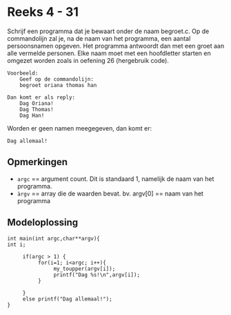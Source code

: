 # Reeks 4 - 31
Schrijf een programma dat je bewaart onder de naam begroet.c. Op de commandolijn zal je, na de naam van het programma,
een aantal persoonsnamen opgeven. Het programma antwoordt dan met een groet aan alle vermelde personen. Elke naam moet
met een hoofdletter starten en omgezet worden zoals in oefening 26 (hergebruik code).

    Voorbeeld:
        Geef op de commandolijn:
        begroet oriana thomas han

    Dan komt er als reply:
        Dag Oriana!
        Dag Thomas!
        Dag Han!

Worden er geen namen meegegeven, dan komt er:

    Dag allemaal!

## Opmerkingen
- ```argc``` == argument count. Dit is standaard 1, namelijk de naam van het programma.
- ```àrgv``` == array die de waarden bevat. bv. argv[0] == naam van het programma


## Modeloplossing
    int main(int argc,char**argv){
    int i;

         if(argc > 1) {
              for(i=1; i<argc; i++){
                   my_toupper(argv[i]);
                   printf("Dag %s!\n",argv[i]);
              }
        
         }	
         else printf("Dag allemaal!");
    }